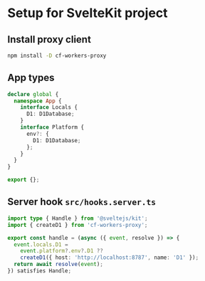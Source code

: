 # Setup for SvelteKit project

## Install proxy client

```sh
npm install -D cf-workers-proxy
```

## App types

```ts
declare global {
  namespace App {
    interface Locals {
      D1: D1Database;
    }
    interface Platform {
      env?: {
        D1: D1Database;
      };
    }
  }
}

export {};
```

## Server hook `src/hooks.server.ts`

```ts
import type { Handle } from '@sveltejs/kit';
import { createD1 } from 'cf-workers-proxy';

export const handle = (async ({ event, resolve }) => {
  event.locals.D1 =
    event.platform?.env?.D1 ??
    createD1({ host: 'http://localhost:8787', name: 'D1' });
  return await resolve(event);
}) satisfies Handle;
```
